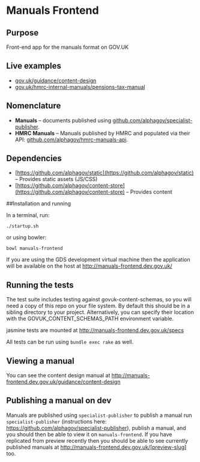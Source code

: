 Manuals Frontend
================

## Purpose

Front-end app for the manuals format on GOV.UK

## Live examples

- [gov.uk/guidance/content-design](https://www.gov.uk/guidance/content-design)
- [gov.uk/hmrc-internal-manuals/pensions-tax-manual](https://www.gov.uk/hmrc-internal-manuals/pensions-tax-manual)

## Nomenclature

- **Manuals** – documents published using [github.com/alphagov/specialist-publisher](https://github.com/alphagov/specialist-publisher).
- **HMRC Manuals** – Manuals published by HMRC and populated via their API: [github.com/alphagov/hmrc-manuals-api](https://github.com/alphagov/hmrc-manuals-api).


## Dependencies
- [https://github.com/alphagov/static](https://github.com/alphagov/static) – Provides static assets (JS/CSS)
- [https://github.com/alphagov/content-store](https://github.com/alphagov/content-store) – Provides content


##Installation and running

In a terminal, run:

```
./startup.sh
```

or using bowler:

`bowl manuals-frontend`

If you are using the GDS development virtual machine then the application will be available on the host at http://manuals-frontend.dev.gov.uk/

## Running the tests

The test suite includes testing against govuk-content-schemas, so you will need a copy of this repo on your file system. By default this should be in a sibling directory to your project. Alternatively, you can specify their location with the GOVUK_CONTENT_SCHEMAS_PATH environment variable.

jasmine tests are mounted at http://manuals-frontend.dev.gov.uk/specs

All tests can be run using `bundle exec rake` as well.

## Viewing a manual

You can see the content design manual at http://manuals-frontend.dev.gov.uk/guidance/content-design


## Publishing a manual on dev

Manuals are published using `specialist-publisher` to publish a manual run `specialist-publisher` (instructions here: https://github.com/alphagov/specialist-publisher), publish a manual, and you should then be able to view it on `manuals-frontend`. If you have replicated from preview recently then you should be able to see currently published manuals at http://manuals-frontend.dev.gov.uk/[preview-slug] too.

